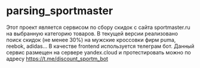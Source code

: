 # parsing_sportmaster
Этот проект является сервисом по сбору скидок с сайта sportmaster.ru на выбранную категорию товаров.
В текущей версии реализовано поиск скидок (не менее 30%) на мужские кроссовки фирм puma, reebok, adidas...
В качестве frontend используется телеграм бот. 
Данный сервис размещен на сервере yandex.cloud и протестировать можно по адресу https://t.me/discount_sportm_bot
